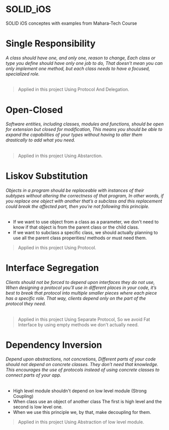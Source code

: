 # SOLID_iOS
SOLID iOS conceptes with examples from Mahara-Tech Course

# Single Responsibility
###### A class should have one, and only one, reason to change, Each class or type you define should have only one job to do, That doesn’t mean you can only implement one method, but each class needs to have a focused, specialized role.
> Applied in this project Using Protocol And Delegation.


# Open-Closed
###### Software entities, including classes, modules and functions, should be open for extension but closed for modification, This means you should be able to expand the capabilities of your types without having to alter them drastically to add what you need.
> Applied in this project Using Abstarction.


# Liskov Substitution
###### Objects in a program should be replaceable with instances of their subtypes without altering the correctness of that program, In other words, if you replace one object with another that’s a subclass and this replacement could break the affected part, then you’re not following this principle.
* If we want to use object from a class as a parameter, we don't need to know if that object is from the parent class or the child class.
* If we want to subclass a specific class, we should actually planning to use all the parent class properities/ methods or must need them.
> Applied in this project Using Protocol.


# Interface Segregation
###### Clients should not be forced to depend upon interfaces they do not use, When designing a protocol you’ll use in different places in your code, it’s best to break that protocol into multiple smaller pieces where each piece has a specific role. That way, clients depend only on the part of the protocol they need.
> Applied in this project Using Separate Protocol, So we avoid Fat Interface by using empty methods we don't actually need.


# Dependency Inversion
###### Depend upon abstractions, not concretions, Different parts of your code should not depend on concrete classes. They don’t need that knowledge. This encourages the use of protocols instead of using concrete classes to connect parts of your app.
* High level module shouldn't depend on low level module (Strong Coupling)
* When class use an object of another class The first is high level and the second is low level one.
* When we use this principle we, by that, make decoupling for them. 
> Applied in this project Using Abstraction of low level module.



